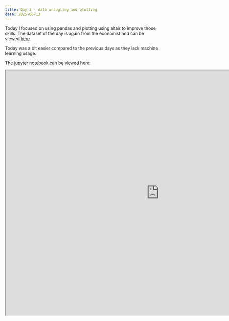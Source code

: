 ```yaml
---
title: Day 3 - data wrangling and plotting
date: 2025-06-13
---
```


Today I focused on using pandas and plotting using altair to improve those skills.
The dataset of the day is again from the economist and can be viewed [here](https://github.com/TheEconomist/banana-index-data/tree/master?tab=readme-ov-file)

Today was a bit easier compared to the previous days as they lack machine learning usage.

The jupyter notebook can be viewed here:
<iframe 
width=1000px
height=800px
src="https://nbviewer.org/github/Lokopu/1000daysofcoding/blob/main/daily-projects/day3_20250613/day%203%20-%20wrangling%20and%20plotting%20practice.ipynb">
</iframe>
